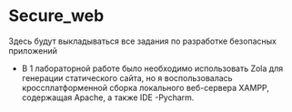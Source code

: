 # Secure_web
Здесь будут выкладываться все задания по разработке безопасных приложений
- В 1 лабораторной работе было необходимо использовать Zola для генерации статического сайта, но я воспользовалась кроссплатформенной сборка локального веб-сервера XAMPP, содержащая Apache, а также IDE -Pycharm.


